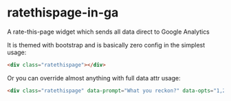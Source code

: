 ratethispage-in-ga
==================

A rate-this-page widget which sends all data direct to Google Analytics

It is themed with bootstrap and is basically zero config in the simplest usage:

```html
<div class="ratethispage"></div>
```

Or you can override almost anything with full data attr usage:

```html
<div class="ratethispage" data-prompt="What you reckon?" data-opts="1,2,3" data-category="category" data-action="action"></div>
```


